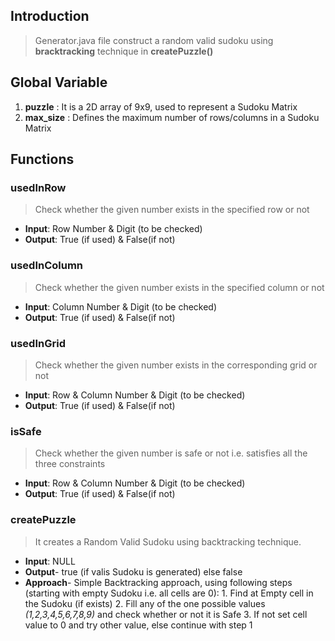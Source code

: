 ## Introduction
> Generator.java file construct a random valid sudoku using **bracktracking** technique in **createPuzzle()**

## Global Variable
1. **puzzle** : It is a 2D array of 9x9, used to represent a Sudoku Matrix
2. **max_size** : Defines the maximum number of rows/columns in a Sudoku Matrix

## Functions
### usedInRow
> Check whether the given number exists in the specified row or not
- **Input**: Row Number & Digit (to be checked)
- **Output**: True (if used) & False(if not)

### usedInColumn
> Check whether the given number exists in the specified column or not
- **Input**: Column Number & Digit (to be checked)
- **Output**: True (if used) & False(if not)

### usedInGrid
> Check whether the given number exists in the corresponding grid or not
- **Input**: Row & Column Number & Digit (to be checked)
- **Output**: True (if used) & False(if not)

### isSafe
> Check whether the given number is safe or not i.e. satisfies all the three constraints
- **Input**: Row & Column Number & Digit (to be checked)
- **Output**: True (if used) & False(if not)

### createPuzzle
> It creates a Random Valid Sudoku using backtracking technique.
- **Input**: NULL
- **Output**- true (if valis Sudoku is generated) else false
- **Approach**- Simple Backtracking approach, using following steps (starting with empty Sudoku i.e. all cells are 0):
				1. Find at Empty cell in the Sudoku (if exists)
				2. Fill any of the one possible values *(1,2,3,4,5,6,7,8,9)* and check whether or not it is Safe
				3. If not set cell value to 0 and try other value, else continue with step 1